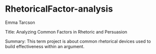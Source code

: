 # RhetoricalFactor-analysis
Emma Tarcson

Title: Analyzing Common Factors in Rhetoric and Persuasion

Summary: This term project is about common rhetorical devices used to build effectiveness within an argument.

